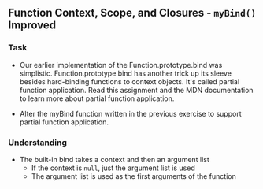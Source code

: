 ## Function Context, Scope, and Closures - `myBind()` Improved

### Task
- Our earlier implementation of the Function.prototype.bind was simplistic. Function.prototype.bind has another trick up its sleeve besides hard-binding functions to context objects. It's called partial function application. Read this assignment and the MDN documentation to learn more about partial function application.

- Alter the myBind function written in the previous exercise to support partial function application.

### Understanding
- The built-in bind takes a context and then an argument list
  + If the context is `null`, just the argument list is used
  + The argument list is used as the first arguments of the function
